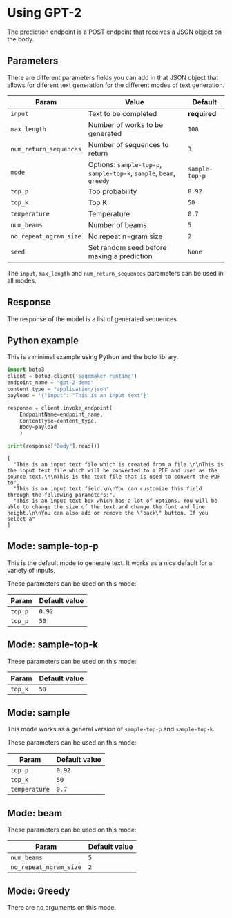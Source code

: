 # Using GPT-2

The prediction endpoint is a POST endpoint that receives a JSON object on the body.

## Parameters

There are different parameters fields you can add in that JSON object that allows for diferent text generation
for the different modes of text generation.

| Param | Value | Default |
|---|---|---|
| `input` | Text to be completed | **required** |
| `max_length` | Number of works to be generated | `100` |
| `num_return_sequences` | Number of sequences to return | `3` |
| `mode` | Options: `sample-top-p`, `sample-top-k`, `sample`, `beam`, `greedy` | `sample-top-p` |
| `top_p` | Top probability | `0.92` |
| `top_k` | Top K | `50` |
| `temperature` | Temperature | `0.7` |
| `num_beams` | Number of beams | `5` |
| `no_repeat_ngram_size` | No repeat n-gram size | `2` |
| `seed` | Set random seed before making a prediction | `None` |

The `input`, `max_length` and `num_return_sequences` parameters can be used in all modes.

## Response

The response of the model is a list of generated sequences.

## Python example

This is a minimal example using Python and the boto library.

```python
import boto3
client = boto3.client('sagemaker-runtime')
endpoint_name = "gpt-2-demo"
content_type = "application/json"
payload = '{"input": "This is an input text"}'

response = client.invoke_endpoint(
    EndpointName=endpoint_name,
    ContentType=content_type,
    Body=payload
    )

print(response["Body"].read())
```

```
[
  "This is an input text file which is created from a file.\n\nThis is the input text file which will be converted to a PDF and used as the source text.\n\nThis is the text file that is used to convert the PDF to",
  "This is an input text field.\n\nYou can customize this field through the following parameters:",
  "This is an input text box which has a lot of options. You will be able to change the size of the text and change the font and line height.\n\nYou can also add or remove the \"back\" button. If you select a"
]
```

## Mode: sample-top-p

This is the default mode to generate text.
It works as a nice default for a variety of inputs.

These parameters can be used on this mode:

| Param | Default value |
|---|---|
| `top_p` | `0.92` |
| `top_p` | `50` |

## Mode: sample-top-k

These parameters can be used on this mode:

| Param | Default value |
|---|---|
| `top_k` | `50` |

## Mode: sample

This mode works as a general version of `sample-top-p` and `sample-top-k`.

These parameters can be used on this mode:

| Param | Default value |
|---|---|
| `top_p` | `0.92` |
| `top_k` | `50` |
| `temperature` | `0.7` |

## Mode: beam

These parameters can be used on this mode:

| Param | Default value |
|---|---|
| `num_beams` | `5` |
| `no_repeat_ngram_size` | `2` |

## Mode: Greedy

There are no arguments on this mode.
